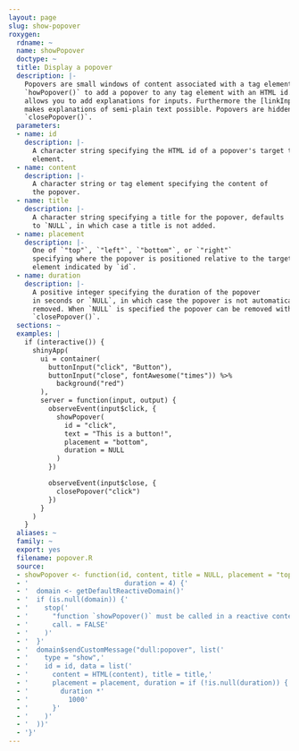 ```yaml
---
layout: page
slug: show-popover
roxygen:
  rdname: ~
  name: showPopover
  doctype: ~
  title: Display a popover
  description: |-
    Popovers are small windows of content associated with a tag element. Use
    `howPopover()` to add a popover to any tag element with an HTML id. This
    allows you to add explanations for inputs. Furthermore the [linkInput()]
    makes explanations of semi-plain text possible. Popovers are hidden with
    `closePopover()`.
  parameters:
  - name: id
    description: |-
      A character string specifying the HTML id of a popover's target tag
      element.
  - name: content
    description: |-
      A character string or tag element specifying the content of
      the popover.
  - name: title
    description: |-
      A character string specifying a title for the popover, defaults
      to `NULL`, in which case a title is not added.
  - name: placement
    description: |-
      One of `"top"`, `"left"`, `"bottom"`, or `"right"`
      specifying where the popover is positioned relative to the target tag
      element indicated by `id`.
  - name: duration
    description: |-
      A positive integer specifying the duration of the popover
      in seconds or `NULL`, in which case the popover is not automatically
      removed. When `NULL` is specified the popover can be removed with
      `closePopover()`.
  sections: ~
  examples: |
    if (interactive()) {
      shinyApp(
        ui = container(
          buttonInput("click", "Button"),
          buttonInput("close", fontAwesome("times")) %>%
            background("red")
        ),
        server = function(input, output) {
          observeEvent(input$click, {
            showPopover(
              id = "click",
              text = "This is a button!",
              placement = "bottom",
              duration = NULL
            )
          })

          observeEvent(input$close, {
            closePopover("click")
          })
        }
      )
    }
  aliases: ~
  family: ~
  export: yes
  filename: popover.R
  source:
  - showPopover <- function(id, content, title = NULL, placement = "top",
  - '                        duration = 4) {'
  - '  domain <- getDefaultReactiveDomain()'
  - '  if (is.null(domain)) {'
  - '    stop('
  - '      "function `showPopover()` must be called in a reactive context",'
  - '      call. = FALSE'
  - '    )'
  - '  }'
  - '  domain$sendCustomMessage("dull:popover", list('
  - '    type = "show",'
  - '    id = id, data = list('
  - '      content = HTML(content), title = title,'
  - '      placement = placement, duration = if (!is.null(duration)) {'
  - '        duration *'
  - '          1000'
  - '      }'
  - '    )'
  - '  ))'
  - '}'
---
```

